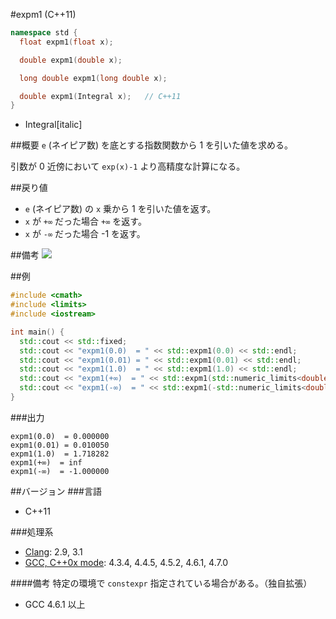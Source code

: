 #expm1 (C++11)
```cpp
namespace std {
  float expm1(float x);

  double expm1(double x);

  long double expm1(long double x);

  double expm1(Integral x);   // C++11
}
```
* Integral[italic]

##概要
`e` (ネイピア数) を底とする指数関数から 1 を引いた値を求める。

引数が 0 近傍において `exp(x)-1` より高精度な計算になる。


##戻り値
- `e` (ネイピア数) の `x` 乗から 1 を引いた値を返す。
- `x` が `+∞` だった場合 `+∞` を返す。
- `x` が `-∞` だった場合 -1 を返す。


##備考
![](https://github.com/cpprefjp/image/raw/master/reference/cmath/expm1/expm1.png)


##例
```cpp
#include <cmath>
#include <limits>
#include <iostream>

int main() {
  std::cout << std::fixed;
  std::cout << "expm1(0.0)  = " << std::expm1(0.0) << std::endl;
  std::cout << "expm1(0.01) = " << std::expm1(0.01) << std::endl;
  std::cout << "expm1(1.0)  = " << std::expm1(1.0) << std::endl;
  std::cout << "expm1(+∞)  = " << std::expm1(std::numeric_limits<double>::infinity()) << std::endl;
  std::cout << "expm1(-∞)  = " << std::expm1(-std::numeric_limits<double>::infinity()) << std::endl;
}
```

###出力
```
expm1(0.0)  = 0.000000
expm1(0.01) = 0.010050
expm1(1.0)  = 1.718282
expm1(+∞)  = inf
expm1(-∞)  = -1.000000
```

##バージョン
###言語
- C++11

###処理系
- [Clang](/implementation.md#clang): 2.9, 3.1
- [GCC, C++0x mode](/implementation.md#gcc): 4.3.4, 4.4.5, 4.5.2, 4.6.1, 4.7.0

####備考
特定の環境で `constexpr` 指定されている場合がある。（独自拡張）
- GCC 4.6.1 以上


